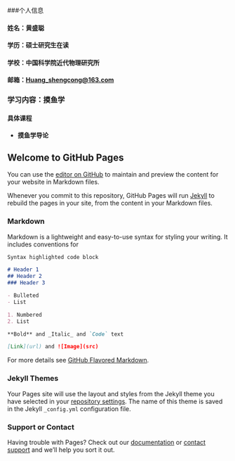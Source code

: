 ###个人信息
#### 姓名：黄盛聪
#### 学历：硕士研究生在读
#### 学校：中国科学院近代物理研究所
#### 邮箱：Huang_shengcong@163.com

### 学习内容：摸鱼学
#### 具体课程
- **摸鱼学导论**


## Welcome to GitHub Pages

You can use the [editor on GitHub](https://github.com/aaartanis/aaartanis.github.io/edit/master/README.md) to maintain and preview the content for your website in Markdown files.

Whenever you commit to this repository, GitHub Pages will run [Jekyll](https://jekyllrb.com/) to rebuild the pages in your site, from the content in your Markdown files.

### Markdown

Markdown is a lightweight and easy-to-use syntax for styling your writing. It includes conventions for

```markdown
Syntax highlighted code block

# Header 1
## Header 2
### Header 3

- Bulleted
- List

1. Numbered
2. List

**Bold** and _Italic_ and `Code` text

[Link](url) and ![Image](src)
```

For more details see [GitHub Flavored Markdown](https://guides.github.com/features/mastering-markdown/).

### Jekyll Themes

Your Pages site will use the layout and styles from the Jekyll theme you have selected in your [repository settings](https://github.com/aaartanis/aaartanis.github.io/settings/pages). The name of this theme is saved in the Jekyll `_config.yml` configuration file.

### Support or Contact

Having trouble with Pages? Check out our [documentation](https://docs.github.com/categories/github-pages-basics/) or [contact support](https://support.github.com/contact) and we’ll help you sort it out.
